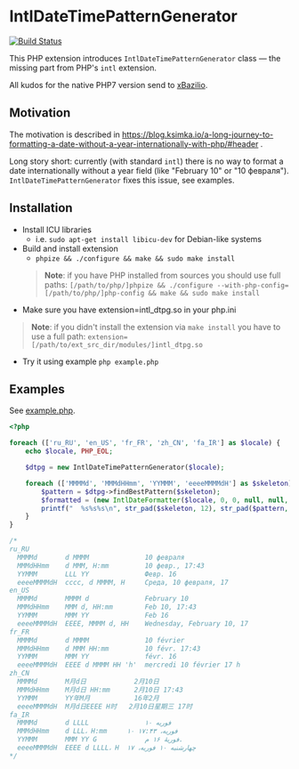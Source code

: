 # IntlDateTimePatternGenerator

[![Build Status](https://travis-ci.org/ksimka/intl_dtpg.svg?branch=master)](https://travis-ci.org/ksimka/intl_dtpg)

This PHP extension introduces `IntlDateTimePatternGenerator` class — the missing part from PHP's `intl` extension.

All kudos for the native PHP7 version send to [xBazilio](https://github.com/xBazilio).

## Motivation

The motivation is described in https://blog.ksimka.io/a-long-journey-to-formatting-a-date-without-a-year-internationally-with-php/#header .

Long story short: currently (with standard `intl`) there is no way to format a date internationally without a year field (like "February 10" or "10 февраля"). `IntlDateTimePatternGenerator` fixes this issue, see examples.

## Installation

+ Install ICU libraries
  + i.e. `sudo apt-get install libicu-dev` for Debian-like systems
+ Build and install extension
  + `phpize && ./configure && make && sudo make install`
  > **Note**: if you have PHP installed from sources you should use full paths: `[/path/to/php/]phpize && ./configure --with-php-config=[/path/to/php/]php-config && make && sudo make install` 
+ Make sure you have extension=intl_dtpg.so in your php.ini
> **Note**: if you didn't install the extension via `make install` you have to use a full path: `extension=[/path/to/ext_src_dir/modules/]intl_dtpg.so`
+ Try it using example
  `php example.php`

## Examples

See [example.php](example.php).

```php
<?php

foreach (['ru_RU', 'en_US', 'fr_FR', 'zh_CN', 'fa_IR'] as $locale) {
    echo $locale, PHP_EOL;

    $dtpg = new IntlDateTimePatternGenerator($locale);

    foreach (['MMMMd', 'MMMdHHmm', 'YYMMM', 'eeeeMMMMdH'] as $skeleton) {
        $pattern = $dtpg->findBestPattern($skeleton);
        $formatted = (new IntlDateFormatter($locale, 0, 0, null, null, $pattern))->format(1455111783);
        printf("  %s%s%s\n", str_pad($skeleton, 12), str_pad($pattern, 20), str_pad($formatted, 32));
    }
}

/*
ru_RU
  MMMMd       d MMMM              10 февраля
  MMMdHHmm    d MMM, H:mm         10 февр., 17:43
  YYMMM       LLL YY              Февр. 16
  eeeeMMMMdH  cccc, d MMMM, H     Среда, 10 февраля, 17
en_US
  MMMMd       MMMM d              February 10
  MMMdHHmm    MMM d, HH:mm        Feb 10, 17:43
  YYMMM       MMM YY              Feb 16
  eeeeMMMMdH  EEEE, MMMM d, HH    Wednesday, February 10, 17
fr_FR
  MMMMd       d MMMM              10 février
  MMMdHHmm    d MMM HH:mm         10 févr. 17:43
  YYMMM       MMM YY              févr. 16
  eeeeMMMMdH  EEEE d MMMM HH 'h'  mercredi 10 février 17 h
zh_CN
  MMMMd       M月d日            2月10日
  MMMdHHmm    M月d日 HH:mm      2月10日 17:43
  YYMMM       YY年M月           16年2月
  eeeeMMMMdH  M月d日EEEE H时   2月10日星期三 17时
fa_IR
  MMMMd       d LLLL              ۱۰ فوریه
  MMMdHHmm    d LLL،‏ H:mm     ۱۰ فوریه،‏ ۱۷:۴۳
  YYMMM       MMM YY G            فوریهٔ ۱۶ م.
  eeeeMMMMdH  EEEE d LLLL،‏ H  چهارشنبه ۱۰ فوریه،‏ ۱۷
*/
```
